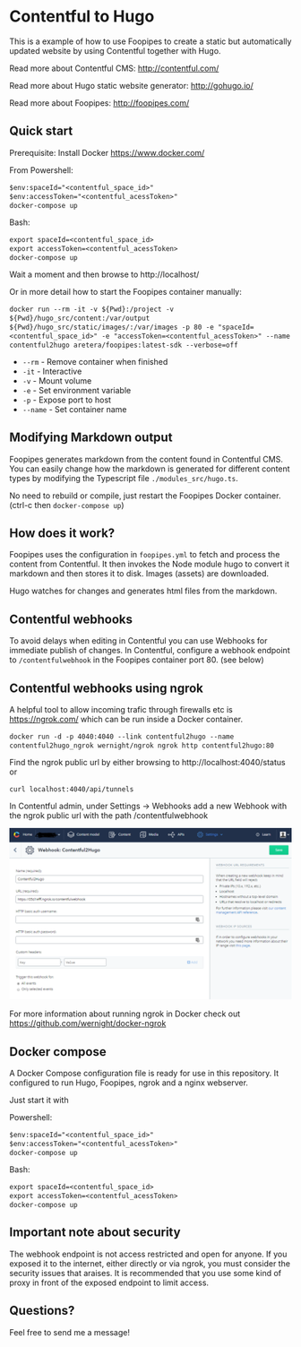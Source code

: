 # Contentful to Hugo #

This is a example of how to use Foopipes to create a static but automatically updated website by using Contentful together with Hugo.

Read more about Contentful CMS: http://contentful.com/

Read more about Hugo static website generator: http://gohugo.io/

Read more about Foopipes: http://foopipes.com/

## Quick start ##

Prerequisite: Install Docker https://www.docker.com/

From Powershell:
```
$env:spaceId="<contentful_space_id>"
$env:accessToken="<contentful_acessToken>"
docker-compose up
```

Bash:
```
export spaceId=<contentful_space_id>
export accessToken=<contentful_acessToken>
docker-compose up
```

Wait a moment and then browse to http://localhost/

Or in more detail how to start the Foopipes container manually:

```
docker run --rm -it -v ${Pwd}:/project -v ${Pwd}/hugo_src/content:/var/output ${Pwd}/hugo_src/static/images/:/var/images -p 80 -e "spaceId=<contentful_space_id>" -e "accessToken=<contentful_acessToken>" --name contentful2hugo aretera/foopipes:latest-sdk --verbose=off
```

* ```--rm``` - Remove container when finished
* ```-it``` - Interactive
* ```-v``` - Mount volume
* ```-e``` - Set environment variable
* ```-p``` - Expose port to host
* ```--name``` - Set container name

## Modifying Markdown output ##
Foopipes generates markdown from the content found in Contentful CMS.
You can easily change how the markdown is generated for different content types by modifying the Typescript file ```./modules_src/hugo.ts```.

No need to rebuild or compile, just restart the Foopipes Docker container. (ctrl-c then `docker-compose up`)

## How does it work? ##

Foopipes uses the configuration in ```foopipes.yml``` to fetch and process the content from Contentful. 
It then invokes the Node module hugo to convert it markdown and then stores it to disk. Images (assets) are downloaded.

Hugo watches for changes and generates html files from the markdown.

## Contentful webhooks ##
To avoid delays when editing in Contentful you can use Webhooks for immediate publish of changes.
In Contentful, configure a webhook endpoint to `/contentfulwebhook` in the Foopipes container port 80. (see below)

## Contentful webhooks using ngrok ##
A helpful tool to allow incoming trafic through firewalls etc is https://ngrok.com/ which can be run inside a Docker container.

```
docker run -d -p 4040:4040 --link contentful2hugo --name contentful2hugo_ngrok wernight/ngrok ngrok http contentful2hugo:80
```
Find the ngrok public url by either browsing to http://localhost:4040/status or 
```
curl localhost:4040/api/tunnels
```

In Contentful admin, under Settings -> Webhooks add a new Webhook with the ngrok public url with the path /contentfulwebhook

![Contentful webhook screen](Webhook.png)

For more information about running ngrok in Docker check out https://github.com/wernight/docker-ngrok

## Docker compose ##

A Docker Compose configuration file is ready for use in this repository. It configured to run Hugo, Foopipes, ngrok and a nginx webserver.

Just start it with 

Powershell:
```
$env:spaceId="<contentful_space_id>"
$env:accessToken="<contentful_acessToken>"
docker-compose up
```

Bash:
```
export spaceId=<contentful_space_id>
export accessToken=<contentful_acessToken>
docker-compose up
```
## Important note about security ##

The webhook endpoint is not access restricted and open for anyone. If you exposed it to the internet, either directly or via ngrok, you must
consider the security issues that araises. It is recommended that you use some kind of proxy in front of the exposed endpoint to 
limit access.

## Questions? ##

Feel free to send me a message!
